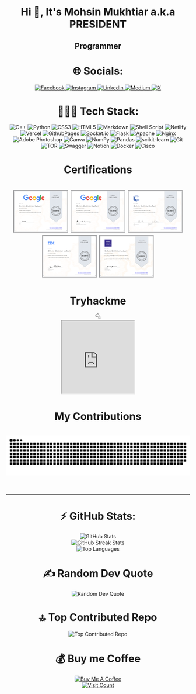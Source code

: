 <h1 align="center">Hi 👋, It's Mohsin Mukhtiar a.k.a PRESIDENT</h1>
<h2 align="center">Programmer
</h2>

<div align="center">
        <h1>🌐 Socials:</h1>
        <div>
            <a href="https://facebook.com/How.Mohsin">
                <img src="https://img.shields.io/badge/Facebook-%231877F2.svg?logo=Facebook&logoColor=white" alt="Facebook">
            </a>
            <a href="https://instagram.com/president_mohsin">
                <img src="https://img.shields.io/badge/Instagram-%23E4405F.svg?logo=Instagram&logoColor=white" alt="Instagram">
            </a>
            <a href="https://linkedin.com/in/mohsin-mukhtiar-lashari-773431288">
                <img src="https://img.shields.io/badge/LinkedIn-%230077B5.svg?logo=linkedin&logoColor=white" alt="LinkedIn">
            </a>
            <a href="https://medium.com/@PRESIDNET-XD">
                <img src="https://img.shields.io/badge/Medium-12100E?logo=medium&logoColor=white" alt="Medium">
            </a>
            <a href="https://x.com/just_mohsin">
                <img src="https://img.shields.io/badge/X-black.svg?logo=X&logoColor=white" alt="X">
            </a>
        </div>
    </div>
<div align="center">
        <h1>👨🏻‍🔬 Tech Stack:</h1>
        <div>
            <img src="https://img.shields.io/badge/c++-%2300599C.svg?style=for-the-badge&logo=c%2B%2B&logoColor=white" alt="C++">
            <img src="https://img.shields.io/badge/python-3670A0?style=for-the-badge&logo=python&logoColor=ffdd54" alt="Python">
            <img src="https://img.shields.io/badge/css3-%231572B6.svg?style=for-the-badge&logo=css3&logoColor=white" alt="CSS3">
            <img src="https://img.shields.io/badge/html5-%23E34F26.svg?style=for-the-badge&logo=html5&logoColor=white" alt="HTML5">
            <img src="https://img.shields.io/badge/markdown-%23000000.svg?style=for-the-badge&logo=markdown&logoColor=white" alt="Markdown">
            <img src="https://img.shields.io/badge/shell_script-%23121011.svg?style=for-the-badge&logo=gnu-bash&logoColor=white" alt="Shell Script">
            <img src="https://img.shields.io/badge/netlify-%23000000.svg?style=for-the-badge&logo=netlify&logoColor=#00C7B7" alt="Netlify">
            <img src="https://img.shields.io/badge/vercel-%23000000.svg?style=for-the-badge&logo=vercel&logoColor=white" alt="Vercel">
            <img src="https://img.shields.io/badge/github%20pages-121013?style=for-the-badge&logo=github&logoColor=white" alt="GithubPages">
            <img src="https://img.shields.io/badge/Socket.io-black?style=for-the-badge&logo=socket.io&badgeColor=010101" alt="Socket.io">
            <img src="https://img.shields.io/badge/flask-%23000.svg?style=for-the-badge&logo=flask&logoColor=white" alt="Flask">
            <img src="https://img.shields.io/badge/apache-%23D42029.svg?style=for-the-badge&logo=apache&logoColor=white" alt="Apache">
            <img src="https://img.shields.io/badge/nginx-%23009639.svg?style=for-the-badge&logo=nginx&logoColor=white" alt="Nginx">
            <img src="https://img.shields.io/badge/adobe%20photoshop-%2331A8FF.svg?style=for-the-badge&logo=adobe%20photoshop&logoColor=white" alt="Adobe Photoshop">
            <img src="https://img.shields.io/badge/Canva-%2300C4CC.svg?style=for-the-badge&logo=Canva&logoColor=white" alt="Canva">
            <img src="https://img.shields.io/badge/numpy-%23013243.svg?style=for-the-badge&logo=numpy&logoColor=white" alt="NumPy">
            <img src="https://img.shields.io/badge/pandas-%23150458.svg?style=for-the-badge&logo=pandas&logoColor=white" alt="Pandas">
            <img src="https://img.shields.io/badge/scikit--learn-%23F7931E.svg?style=for-the-badge&logo=scikit-learn&logoColor=white" alt="scikit-learn">
            <img src="https://img.shields.io/badge/git-%23F05033.svg?style=for-the-badge&logo=git&logoColor=white" alt="Git">
            <img src="https://img.shields.io/badge/tor-%237E4798.svg?style=for-the-badge&logo=tor-project&logoColor=white" alt="TOR">
            <img src="https://img.shields.io/badge/-Swagger-%23Clojure?style=for-the-badge&logo=swagger&logoColor=white" alt="Swagger">
            <img src="https://img.shields.io/badge/Notion-%23000000.svg?style=for-the-badge&logo=notion&logoColor=white" alt="Notion">
            <img src="https://img.shields.io/badge/docker-%230db7ed.svg?style=for-the-badge&logo=docker&logoColor=white" alt="Docker">
            <img src="https://img.shields.io/badge/cisco-%23049fd9.svg?style=for-the-badge&logo=cisco&logoColor=black" alt="Cisco">
        </div>
    </div>

    
<div align="center">
  <h1>Certifications<h1>
  <img src="assets/python-google.png" alt="Python" width="150">
  <img src="assets/cybersecurity.png" alt="Cyber" width="150">
  <img src="assets/Cpp.png" alt="Cpluscplus" width="150">
  <img src="assets/IBM.png" alt="Networking" width="150">
  <img src="assets/bash.png" alt="Bash" width="150">
</div>

<div align="center">
        <h1>Tryhackme </h1>
        <svg xmlns="http://www.w3.org/2000/svg" width="1em" height="1em" viewBox="0 0 24 24"><path fill="currentColor" d="M10.705 0C7.54 0 4.902 2.285 4.349 5.291a4.525 4.525 0 0 0-4.107 4.5a4.525 4.525 0 0 0 4.52 4.52h6.761a.625.625 0 1 0 0-1.25H4.761a3.273 3.273 0 0 1-3.27-3.27A3.273 3.273 0 0 1 6.59 7.08a.625.625 0 0 0 .7-1.035a4.5 4.5 0 0 0-1.68-.69a5.22 5.22 0 0 1 5.096-4.104a5.22 5.22 0 0 1 5.174 4.57a5 5 0 0 0-.488.305a.625.625 0 1 0 .731 1.013a3.25 3.25 0 0 1 1.912-.616a3.28 3.28 0 0 1 3.203 2.61a.625.625 0 0 0 1.225-.251a4.53 4.53 0 0 0-4.428-3.61a4.5 4.5 0 0 0-.958.105C16.556 2.328 13.9 0 10.705 0m5.192 10.64a.9.9 0 0 0-.462.108a.9.9 0 0 0-.313.29a1.3 1.3 0 0 0-.175.427a2.4 2.4 0 0 0-.054.514q0 .271.054.517q.055.246.175.43a.9.9 0 0 0 .313.297q.19.11.462.11q.27 0 .46-.11a.9.9 0 0 0 .309-.296q.12-.185.173-.431q.054-.246.054-.517q0-.27-.054-.514a1.3 1.3 0 0 0-.173-.426a.9.9 0 0 0-.309-.291a.9.9 0 0 0-.46-.108m6.486 0a.9.9 0 0 0-.462.108a.9.9 0 0 0-.313.29a1.3 1.3 0 0 0-.175.427a2.4 2.4 0 0 0-.053.514q0 .271.053.517q.055.246.175.43a.9.9 0 0 0 .313.297q.19.11.462.11q.27 0 .46-.11a.9.9 0 0 0 .31-.296q.117-.185.172-.431t.054-.517q0-.27-.054-.514a1.3 1.3 0 0 0-.173-.426a.9.9 0 0 0-.308-.291a.9.9 0 0 0-.461-.108m-8.537.068l-.84.618l.313.43l.476-.368v1.877h.603v-2.557zm6.486 0l-.841.618l.314.43l.477-.368v1.877h.603v-2.557zm-4.435.445q.119 0 .193.084q.074.085.114.21q.039.125.054.269a2.5 2.5 0 0 1 0 .533q-.015.145-.054.27a.6.6 0 0 1-.114.21a.24.24 0 0 1-.193.085a.25.25 0 0 1-.195-.086a.6.6 0 0 1-.118-.209a1.3 1.3 0 0 1-.056-.27a2.7 2.7 0 0 1 0-.533q.015-.144.056-.27a.6.6 0 0 1 .118-.209a.25.25 0 0 1 .195-.084m6.486 0q.12 0 .193.084q.074.085.114.21t.054.269a2.5 2.5 0 0 1 0 .533q-.014.145-.054.27a.6.6 0 0 1-.114.21a.24.24 0 0 1-.193.085a.25.25 0 0 1-.195-.086a.6.6 0 0 1-.117-.209a1.3 1.3 0 0 1-.056-.27a2.6 2.6 0 0 1 0-.533q.014-.144.056-.27a.6.6 0 0 1 .117-.209a.25.25 0 0 1 .195-.084m-2.191 3.51a.93.93 0 0 0-.463.109a.9.9 0 0 0-.312.291q-.12.182-.175.426a2.4 2.4 0 0 0-.054.514q0 .27.054.516t.175.432a.9.9 0 0 0 .312.296a.9.9 0 0 0 .463.11q.27 0 .46-.11a.9.9 0 0 0 .308-.296a1.3 1.3 0 0 0 .174-.432q.054-.245.054-.516q0-.27-.054-.514a1.3 1.3 0 0 0-.174-.426a.9.9 0 0 0-.309-.291a.9.9 0 0 0-.46-.108zm-6.402.07l-.841.617l.314.43l.476-.369v1.878h.604v-2.557zm2.125 0l-.841.617l.314.43l.477-.369v1.878h.603v-2.557zm2.116 0l-.84.617l.313.43l.477-.369v1.878h.603v-2.557zm2.16.443q.12 0 .194.085a.6.6 0 0 1 .114.21q.04.124.053.269a2.6 2.6 0 0 1 0 .532a1.3 1.3 0 0 1-.053.27a.6.6 0 0 1-.114.21a.24.24 0 0 1-.193.085a.25.25 0 0 1-.196-.085a.6.6 0 0 1-.117-.21a1.3 1.3 0 0 1-.056-.27a2.6 2.6 0 0 1 0-.532q.014-.145.056-.27a.6.6 0 0 1 .117-.209a.25.25 0 0 1 .196-.085zm-6.729 3.073a.7.7 0 0 0-.335.078a.66.66 0 0 0-.227.211a.9.9 0 0 0-.127.31q-.04.177-.04.373c0 .196.013.256.04.375a.9.9 0 0 0 .127.313a.65.65 0 0 0 .227.215q.138.08.335.08a.66.66 0 0 0 .334-.08a.65.65 0 0 0 .225-.215q.086-.135.125-.313a2 2 0 0 0 .04-.375q0-.195-.04-.373a.9.9 0 0 0-.125-.31a.66.66 0 0 0-.225-.21a.7.7 0 0 0-.334-.08zm3.086 0a.7.7 0 0 0-.336.078a.66.66 0 0 0-.226.211a.9.9 0 0 0-.127.31a1.7 1.7 0 0 0-.04.373q0 .197.04.375a.9.9 0 0 0 .127.313q.088.135.226.215q.14.08.336.08a.66.66 0 0 0 .334-.08a.65.65 0 0 0 .224-.215q.087-.135.126-.313a1.75 1.75 0 0 0 0-.748a1 1 0 0 0-.126-.31a.66.66 0 0 0-.224-.21a.7.7 0 0 0-.334-.08zm5.108 0a.7.7 0 0 0-.336.078a.66.66 0 0 0-.226.211a.9.9 0 0 0-.127.31q-.04.177-.04.373c0 .196.013.256.04.375a.9.9 0 0 0 .127.313q.087.135.226.215q.14.08.336.08t.334-.08a.65.65 0 0 0 .224-.215q.087-.135.126-.313a2 2 0 0 0 .04-.375q0-.195-.04-.373a1 1 0 0 0-.126-.31a.66.66 0 0 0-.224-.21a.7.7 0 0 0-.334-.08zm-6.658.05l-.61.448l.227.311l.346-.266v1.362h.438v-1.856zm3.068 0l-.61.448l.227.311l.346-.266v1.362h.438v-1.856zm5.108 0l-.611.448l.228.311l.346-.266v1.362h.438v-1.856zm-9.712.322q.087 0 .14.062a.4.4 0 0 1 .083.151a1 1 0 0 1 .04.196a2 2 0 0 1 0 .386a1 1 0 0 1-.04.197a.4.4 0 0 1-.083.152a.18.18 0 0 1-.14.061a.18.18 0 0 1-.141-.06a.4.4 0 0 1-.085-.153a1 1 0 0 1-.041-.197a2 2 0 0 1 0-.386a1 1 0 0 1 .04-.196a.4.4 0 0 1 .086-.151a.18.18 0 0 1 .141-.062m3.086 0q.086 0 .14.062a.4.4 0 0 1 .082.151a1 1 0 0 1 .04.196a2 2 0 0 1 0 .386a1 1 0 0 1-.04.197a.4.4 0 0 1-.082.152a.18.18 0 0 1-.14.061a.18.18 0 0 1-.141-.06a.4.4 0 0 1-.086-.153a1 1 0 0 1-.04-.197a2 2 0 0 1-.011-.195q0-.086.01-.191a1 1 0 0 1 .041-.196a.4.4 0 0 1 .086-.151a.18.18 0 0 1 .141-.062m5.108 0q.087 0 .14.062a.4.4 0 0 1 .082.151a1 1 0 0 1 .04.196a2 2 0 0 1 0 .386a1 1 0 0 1-.04.197a.4.4 0 0 1-.082.152a.18.18 0 0 1-.14.061a.18.18 0 0 1-.142-.06a.4.4 0 0 1-.085-.153a1 1 0 0 1-.04-.197a2 2 0 0 1-.011-.195q0-.086.01-.191a1 1 0 0 1 .04-.196a.5.5 0 0 1 .086-.151a.18.18 0 0 1 .142-.062m-1.684 1.814a.7.7 0 0 0-.336.079a.66.66 0 0 0-.227.21a.9.9 0 0 0-.127.31a1.7 1.7 0 0 0 0 .748a1 1 0 0 0 .127.314q.088.135.227.215q.14.08.336.08a.66.66 0 0 0 .334-.08a.65.65 0 0 0 .224-.215q.087-.135.126-.314a1.7 1.7 0 0 0-.001-.747a.9.9 0 0 0-.125-.31a.65.65 0 0 0-.224-.211a.7.7 0 0 0-.334-.079m3.063 0a.7.7 0 0 0-.336.079a.7.7 0 0 0-.227.21a.9.9 0 0 0-.127.31a1.7 1.7 0 0 0 0 .748a.9.9 0 0 0 .127.314a.66.66 0 0 0 .227.215q.138.08.336.08a.65.65 0 0 0 .334-.08a.65.65 0 0 0 .223-.215q.087-.135.126-.314a1.7 1.7 0 0 0 0-.747a.9.9 0 0 0-.126-.31a.65.65 0 0 0-.223-.211a.7.7 0 0 0-.334-.079m-1.545.05l-.611.448l.228.312l.346-.267v1.363h.438v-1.856zm-1.518.323q.086 0 .14.061a.4.4 0 0 1 .082.152a1 1 0 0 1 .04.195a2 2 0 0 1 0 .387a1 1 0 0 1-.04.197a.4.4 0 0 1-.082.152a.18.18 0 0 1-.14.06a.18.18 0 0 1-.142-.06a.4.4 0 0 1-.085-.152a1 1 0 0 1-.04-.197a2 2 0 0 1-.011-.195q0-.087.01-.192a1 1 0 0 1 .041-.195q.03-.09.085-.152a.18.18 0 0 1 .142-.061m3.063 0q.086 0 .14.061a.4.4 0 0 1 .082.152a1 1 0 0 1 .04.195a2 2 0 0 1 0 .387a1 1 0 0 1-.04.197a.4.4 0 0 1-.083.152a.18.18 0 0 1-.14.06a.18.18 0 0 1-.141-.06a.4.4 0 0 1-.085-.152a1 1 0 0 1-.04-.197a2 2 0 0 1 0-.387a1 1 0 0 1 .04-.195q.03-.09.085-.152a.18.18 0 0 1 .142-.061m-9.713.185a.5.5 0 0 0-.232.055a.46.46 0 0 0-.157.146a.6.6 0 0 0-.089.215a1.2 1.2 0 0 0-.027.259q0 .135.027.26a.7.7 0 0 0 .089.216q.06.094.157.149a.46.46 0 0 0 .232.056q.136-.001.231-.056a.45.45 0 0 0 .156-.149a.7.7 0 0 0 .087-.217a1.2 1.2 0 0 0 0-.518a.7.7 0 0 0-.087-.215a.45.45 0 0 0-.156-.146a.46.46 0 0 0-.23-.055zm1.052.035l-.423.31l.158.217l.24-.185v.944h.303v-1.286zm-1.052.224q.06 0 .097.042a.3.3 0 0 1 .057.105a.7.7 0 0 1 .028.136q.006.073.007.133q0 .06-.007.135a.7.7 0 0 1-.028.136a.3.3 0 0 1-.057.105a.12.12 0 0 1-.097.043a.13.13 0 0 1-.098-.043a.3.3 0 0 1-.059-.105a.6.6 0 0 1-.028-.136a1.4 1.4 0 0 1 0-.268a.6.6 0 0 1 .028-.136a.3.3 0 0 1 .06-.105a.13.13 0 0 1 .097-.042m3.775 1.394a.46.46 0 0 0-.232.054a.45.45 0 0 0-.157.146a.6.6 0 0 0-.088.214a1.2 1.2 0 0 0 0 .519a.6.6 0 0 0 .088.217a.46.46 0 0 0 .157.15a.46.46 0 0 0 .232.054a.45.45 0 0 0 .232-.055a.45.45 0 0 0 .155-.149a.7.7 0 0 0 .087-.217a1.2 1.2 0 0 0 0-.519a.6.6 0 0 0-.087-.214a.45.45 0 0 0-.155-.146a.46.46 0 0 0-.232-.054m1.052.034l-.423.31l.158.216l.24-.185v.945h.303V22.68zm-1.052.223q.06 0 .098.043a.3.3 0 0 1 .057.105a.6.6 0 0 1 .027.135a1.3 1.3 0 0 1 0 .268a.7.7 0 0 1-.027.137a.3.3 0 0 1-.057.105a.12.12 0 0 1-.098.042a.13.13 0 0 1-.098-.042a.3.3 0 0 1-.059-.105a.6.6 0 0 1-.028-.137a1.4 1.4 0 0 1 0-.268a.6.6 0 0 1 .028-.135a.3.3 0 0 1 .06-.105a.12.12 0 0 1 .097-.043"/></svg>
</div>
<div align="center">
    <iframe src="https://tryhackme.com/badge/2667421" width="200" height="200"></iframe>
</div>

<div align="center">
  <h1>My Contributions</h1>
  <br>
  <img alt="snake eating my contributions" src="https://raw.githubusercontent.com/salesp07/salesp07/output/github-contribution-grid-snake.svg" />
  <br/><br/><br/>
</div>

---


 <div align="center">
        <h1>⚡ GitHub Stats:</h1>
        <div>
            <img src="https://github-readme-stats.vercel.app/api?username=PRESIDENT-XD&theme=dark&hide_border=false&include_all_commits=true&count_private=false" alt="GitHub Stats">
            <br/>
            <img src="https://github-readme-streak-stats.herokuapp.com/?user=PRESIDENT-XD&theme=dark&hide_border=false" alt="GitHub Streak Stats">
            <br/>
            <img src="https://github-readme-stats.vercel.app/api/top-langs/?username=PRESIDENT-XD&theme=dark&hide_border=false&include_all_commits=true&count_private=false&layout=compact" alt="Top Languages">
        </div>
    </div>

<div align="center">
        <h1>✍️ Random Dev Quote</h1>
        <div>
            <img src="https://quotes-github-readme.vercel.app/api?type=horizontal&theme=radical" alt="Random Dev Quote">
        </div>
    </div>

<div align="center">
        <h1>🔝 Top Contributed Repo</h1>
        <div>
            <img src="https://github-contributor-stats.vercel.app/api?username=PRESIDENT-XD&limit=5&theme=dark&combine_all_yearly_contributions=true" alt="Top Contributed Repo">
        </div>
    </div>

 <div align="center">
        <h1>💰 Buy me Coffee</h1>
        <div>
            <a href="https://buymeacoffee.com/president.xd">
                <img src="https://img.shields.io/badge/Buy%20Me%20a%20Coffee-ffdd00?style=for-the-badge&logo=buy-me-a-coffee&logoColor=black" alt="Buy Me A Coffee">
            </a>
        </div>
    </div>

<div align="center">
        <a href="https://visitcount.itsvg.in">
            <img src="https://visitcount.itsvg.in/api?id=PRESIDENT-XD&icon=0&color=0" alt="Visit Count">
        </a>
    </div>    
